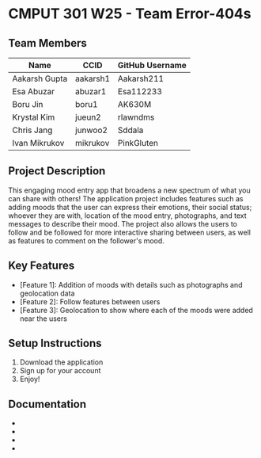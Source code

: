 # CMPUT 301 W25 - Team Error-404s

## Team Members

| Name          | CCID     | GitHub Username |
| -----------   | ------   | --------------- |
| Aakarsh Gupta | aakarsh1 | Aakarsh211      |
| Esa Abuzar    | abuzar1  | Esa112233       |
| Boru Jin      | boru1    | AK630M          |
| Krystal Kim   | jueun2   | rlawndms        |
| Chris Jang    | junwoo2  | Sddala          |
| Ivan Mikrukov | mikrukov | PinkGluten     |

## Project Description

This engaging mood entry app that broadens a new spectrum of what you can share with others! The application project includes features such as adding moods that the user can express their emotions, their social status; whoever they are with, location of the mood entry, photographs, and text messages to describe their mood. The project also allows the users to follow and be followed for more interactive sharing between users, as well as features to comment on the follower's mood.

## Key Features

- [Feature 1]: Addition of moods with details such as photographs and geolocation data
- [Feature 2]: Follow features between users
- [Feature 3]: Geolocation to show where each of the moods were added near the users

## Setup Instructions

1. Download the application
2. Sign up for your account
3. Enjoy!

## Documentation

- [Wiki Link]: https://github.com/cmput301-w25/project-error-404s/wiki
- [Scrum Board]: https://github.com/orgs/cmput301-w25/projects/60
- [UI Mockups]: https://github.com/cmput301-w25/project-error-404s/wiki/User-Interface-Mockups-and-Storyboard
- [UML]: https://github.com/cmput301-w25/project-error-404s/wiki/OOP_UML-class-diagram
